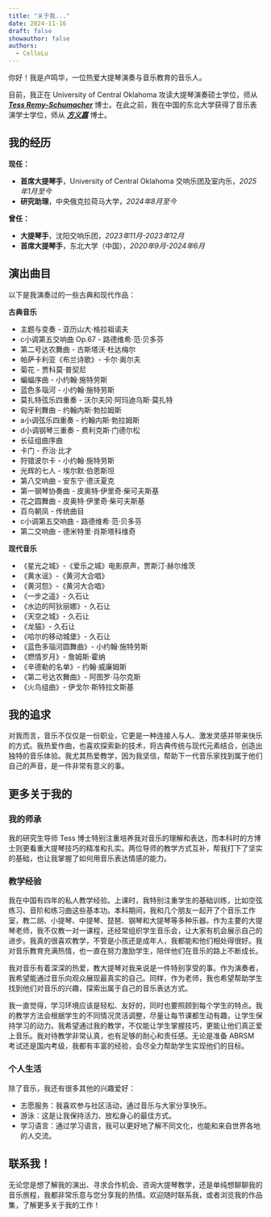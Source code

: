 ```yaml
---
title: "关于我..."
date: 2024-11-16
draft: false
showauthor: false
authors:
  - CelloLu
---
```


你好！我是卢鸣华，一位热爱大提琴演奏与音乐教育的音乐人。

目前，我正在 University of Central Oklahoma 攻读大提琴演奏硕士学位，师从 ***[Tess Remy-Schumacher](https://www3.uco.edu/centraldirectory/profiles/5999)*** 博士。在此之前，我在中国的东北大学获得了音乐表演学士学位，师从 ***[方义嘉](https://www.facebook.com/yijia.fang.7)*** 博士。

## 我的经历

**现任：**

- **首席大提琴手**，University of Central Oklahoma 交响乐团及室内乐，*2025年1月至今*
- **研究助理**，中央俄克拉荷马大学，*2024年8月至今*

**曾任：**

- **大提琴手**，沈阳交响乐团，*2023年11月-2023年12月*
- **首席大提琴手**，东北大学（中国），*2020年9月-2024年6月*

## 演出曲目

以下是我演奏过的一些古典和现代作品：

**古典音乐**

- 主题与变奏 - 亚历山大·格拉祖诺夫
- c小调第五交响曲 Op.67 - 路德维希·范·贝多芬
- 第二号达农舞曲 - 古斯塔沃·杜达梅尔
- 帕萨卡利亚《布兰诗歌》- 卡尔·奥尔夫
- 菊花 - 贾科莫·普契尼
- 蝙蝠序曲 - 小约翰·施特劳斯
- 蓝色多瑙河 - 小约翰·施特劳斯
- 莫扎特弦乐四重奏 - 沃尔夫冈·阿玛迪乌斯·莫扎特
- 匈牙利舞曲 - 约翰内斯·勃拉姆斯
- a小调弦乐四重奏 - 约翰内斯·勃拉姆斯
- d小调钢琴三重奏 - 费利克斯·门德尔松
- 长征组曲序曲
- 卡门 - 乔治·比才
- 狩猎波尔卡 - 小约翰·施特劳斯
- 光辉的七人 - 埃尔默·伯恩斯坦
- 第八交响曲 - 安东宁·德沃夏克
- 第一钢琴协奏曲 - 皮奥特·伊里奇·柴可夫斯基
- 花之圆舞曲 - 皮奥特·伊里奇·柴可夫斯基
- 百鸟朝凤 - 传统曲目
- c小调第五交响曲 - 路德维希·范·贝多芬
- 第二交响曲 - 德米特里·肖斯塔科维奇

**现代音乐**

- 《星光之城》-《爱乐之城》电影原声，贾斯汀·赫尔维茨
- 《黄水谣》-《黄河大合唱》
- 《黄河怨》-《黄河大合唱》
- 《一步之遥》- 久石让
- 《水边的阿狄丽娜》- 久石让
- 《天空之城》- 久石让
- 《龙猫》- 久石让
- 《哈尔的移动城堡》- 久石让
- 《蓝色多瑙河圆舞曲》- 小约翰·施特劳斯
- 《燃情岁月》- 詹姆斯·霍纳
- 《辛德勒的名单》- 约翰·威廉姆斯
- 《第二号达农舞曲》- 阿图罗·马尔克斯
- 《火鸟组曲》- 伊戈尔·斯特拉文斯基

## 我的追求

对我而言，音乐不仅仅是一份职业，它更是一种连接人与人、激发灵感并带来快乐的方式。我热爱作曲，也喜欢探索新的技术，将古典传统与现代元素结合，创造出独特的音乐体验。我尤其热爱教学，因为我坚信，帮助下一代音乐家找到属于他们自己的声音，是一件非常有意义的事。

## 更多关于我的

### 我的师承

我的研究生导师 Tess 博士特别注重培养我对音乐的理解和表达，而本科时的方博士则更看重大提琴技巧的精准和扎实。两位导师的教学方式互补，帮我打下了坚实的基础，也让我掌握了如何用音乐表达情感的能力。

### 教学经验

我在中国有四年的私人教学经验。上课时，我特别注重学生的基础训练，比如空弦练习、音阶和练习曲这些基本功。本科期间，我和几个朋友一起开了个音乐工作室，教二胡、小提琴、中提琴、琵琶、钢琴和大提琴等多种乐器。作为主要的大提琴老师，我不仅教一对一课程，还经常组织学生音乐会，让大家有机会展示自己的进步。我真的很喜欢教学，不管是小孩还是成年人，我都能和他们相处得很好。我对音乐教育充满热情，也一直在努力激励学生，陪伴他们在音乐的路上不断成长。

我对音乐有着深深的热爱，教大提琴对我来说是一件特别享受的事。作为演奏者，我希望能通过音乐向观众展现最真实的自己。同样，作为老师，我也希望帮助学生找到他们对音乐的兴趣，探索出属于自己的音乐表达方式。

我一直觉得，学习环境应该是轻松、友好的，同时也要照顾到每个学生的特点。我的教学方法会根据学生的不同情况灵活调整，尽量让每节课都生动有趣，让学生保持学习的动力。我希望通过我的教学，不仅能让学生掌握技巧，更能让他们真正爱上音乐。我对待教学非常认真，也有足够的耐心和责任感。无论是准备 ABRSM 考试还是国内考级，我都有丰富的经验，会尽全力帮助学生实现他们的目标。

### 个人生活

除了音乐，我还有很多其他的兴趣爱好：

- 志愿服务：我喜欢参与社区活动，通过音乐与大家分享快乐。
- 游泳：这是让我保持活力、放松身心的最佳方式。
- 学习语言：通过学习语言，我可以更好地了解不同文化，也能和来自世界各地的人交流。

## 联系我！

无论您是想了解我的演出、寻求合作机会、咨询大提琴教学，还是单纯想聊聊我的音乐旅程，我都非常乐意与您分享我的热情。欢迎随时联系我，或者浏览我的作品集，了解更多关于我的工作！